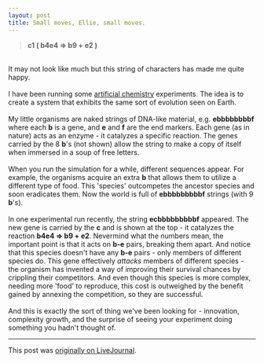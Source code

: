 ```yaml
---
layout: post
title: Small moves, Ellie, small moves.
---
```


<div class="entry-item s2-entrytext"><blockquote><b>c1 ( b4e4 =&gt; b9 + e2 )</b></blockquote><br/>It may not look like much but this string of characters has made me quite happy.<br/><br/>I have been running some <a href="http://en.wikipedia.org/wiki/Artificial_chemistry" rel="nofollow">artificial chemistry</a> experiments. The idea is to create a system that exhibits the same sort of evolution seen on Earth. <br/><br/>My little organisms are naked strings of DNA-like material, e.g. <b>ebbbbbbbbf</b> where each <b>b</b> is a gene, and <b>e</b> and <b>f</b> are the end markers. Each gene (as in nature) acts as an enzyme - it catalyzes a specific reaction. The genes carried by the 8 <b>b</b>'s (not shown) allow the string to make a copy of itself when immersed in a soup of free letters.<br/><br/>When you run the simulation for a while, different sequences appear. For example, the organisms acquire an extra <b>b</b> that allows them to utilize a different type of food. This 'species' outcompetes the ancestor species and soon eradicates them. Now the world is full of <b>ebbbbbbbbbf</b> strings (with 9 <b>b</b>'s). <br/><br/>In one experimental run recently, the string <b>ecbbbbbbbbbf</b> appeared. The new gene is carried by the <b>c</b> and is shown at the top - it catalyzes the reaction <b>b4e4 =&gt; b9 + e2</b>. Nevermind what the numbers mean, the important point is that it acts on <b>b-e</b> pairs, breaking them apart. And notice that this species doesn't have any <b>b-e</b> pairs - only members of different species do. This gene effectively <i>attacks</i> members of different species - the organism has invented a way of improving their survival chances by crippling their competitors. And even though this species is more complex, needing more 'food' to reproduce, this cost is outweighed by the benefit gained by annexing the competition, so they are successful.<br/><br/>And this is exactly the sort of thing we've been looking for - innovation, complexity growth, and the surprise of seeing your experiment doing something you hadn't thought of.</div><p><hr></p><p>This post was <a href="http://ferkeltongs.livejournal.com/4622.html">originally on LiveJournal</a>.</p>